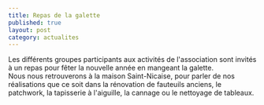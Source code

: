 ```yaml
---
title: Repas de la galette
published: true
layout: post
category: actualites
---
```


Les différents groupes participants aux activités de l'association sont invités à un repas pour fêter la nouvelle année en mangeant la galette.<br>Nous nous retrouverons à la maison Saint-Nicaise, pour parler de nos réalisations que ce soit dans la rénovation de fauteuils anciens, le patchwork, la tapisserie à l'aiguille, la cannage ou le nettoyage de tableaux.

